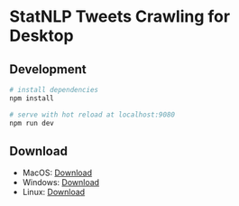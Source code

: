 # StatNLP Tweets Crawling for Desktop

## Development

``` bash
# install dependencies
npm install

# serve with hot reload at localhost:9080
npm run dev

```

## Download

- MacOS: [Download](https://raw.githubusercontent.com/sutd-statnlp/project-statnlp-desktop-crawling-tweet/master/download/TweetsCrawling.dmg.zip)
- Windows: [Download](https://raw.githubusercontent.com/sutd-statnlp/project-statnlp-desktop-crawling-tweet/master/download/TweetsCrawling.exe.zip)
- Linux: [Download](https://raw.githubusercontent.com/sutd-statnlp/project-statnlp-desktop-crawling-tweet/master/download/TweetsCrawling-x86_64.zip)